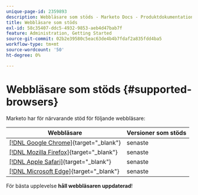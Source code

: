 ```yaml
---
unique-page-id: 2359893
description: Webbläsare som stöds - Marketo Docs - Produktdokumentation
title: Webbläsare som stöds
exl-id: 58c35407-ddc5-4932-9853-aeb4d47bab7f
feature: Administration, Getting Started
source-git-commit: 02b2e39580c5eac63de4b4b7fdaf2a835fdd4ba5
workflow-type: tm+mt
source-wordcount: '50'
ht-degree: 0%

---
```


# Webbläsare som stöds {#supported-browsers}

Marketo har för närvarande stöd för följande webbläsare:

| Webbläsare | Versioner som stöds |
|---|---|
| [[!DNL Google Chrome]](https://www.google.com/intl/en/chrome/browser/){target="_blank"} | senaste |
| [[!DNL Mozilla Firefox]](https://www.mozilla.org/en-US/firefox/new/){target="_blank"} | senaste |
| [[!DNL Apple Safari]](https://www.apple.com/safari/){target="_blank"} | senaste |
| [[!DNL Microsoft Edge]](https://www.microsoft.com/en-us/windows/microsoft-edge){target="_blank"} | senaste |

För bästa upplevelse **håll webbläsaren uppdaterad**!
